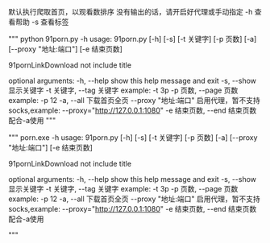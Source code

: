 默认执行爬取首页，以观看数排序
没有输出的话，请开启好代理或手动指定
-h 查看帮助
-s 查看标签

"""
python 91porn.py -h
usage: 91porn.py [-h] [-s] [-t 关键字] [-p 页数] [-a] [--proxy "地址:端口"] [-e 结束页数]

91pornLinkDownload not include title

optional arguments:
  -h, --help           show this help message and exit
  -s, --show           显示关键字
  -t 关键字, --tag 关键字    example: -t 3p
  -p 页数, --page 页数     example: -p 12
  -a, --all            下载首页全页
  --proxy "地址:端口"      启用代理，暂不支持socks,example: --proxy="http://127.0.0.1:1080"
  -e 结束页数, --end 结束页数  配合-a使用
"""


"""
porn.exe -h
usage: 91porn.py [-h] [-s] [-t 关键字] [-p 页数] [-a] [--proxy "地址:端口"] [-e 结束页数]

91pornLinkDownload not include title

optional arguments:
  -h, --help           show this help message and exit
  -s, --show           显示关键字
  -t 关键字, --tag 关键字    example: -t 3p
  -p 页数, --page 页数     example: -p 12
  -a, --all            下载首页全页
  --proxy "地址:端口"      启用代理，暂不支持socks,example: --proxy="http://127.0.0.1:1080"
  -e 结束页数, --end 结束页数  配合-a使用

"""

